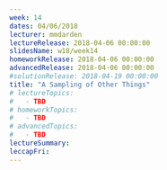 ```yaml
---
week: 14
dates: 04/06/2018
lecturer: mmdarden
lectureRelease: 2018-04-06 00:00:00
slidesName: w18/week14
homeworkRelease: 2018-04-06 00:00:00
advancedRelease: 2018-04-06 00:00:00
#solutionRelease: 2018-04-19 00:00:00
title: "A Sampling of Other Things"
# lectureTopics:
#   - TBD
# homeworkTopics:
#   - TBD
# advancedTopics:
#   - TBD
lectureSummary:
leccapFri:
---
```

